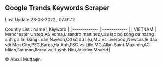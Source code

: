 

## Google Trends Keywords Scraper 
 
Last Update 23-08-2022 , 07:01:12

Country List :
 Name  | Keyword |
| ------------- | ------------- |
| VIETNAM | Manchester United,AS Roma,Lisandro martínez,Câu lạc bộ bóng đá hoàng anh gia lai,Đặng Luân,Nayeon,Cơ sở dữ liệu,MU vs Liverpool,Newcastle đấu với Man City,PSG,Barca,Hà Anh,PSG vs Lille,MC,Allan Saint-Maximin,AC Milan,Bat man,Barca vs,Huỳnh Như,Atletico Madrid |



© Abdul Muttaqin 
